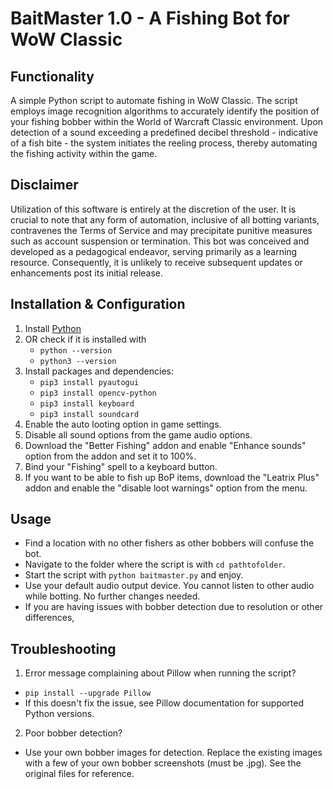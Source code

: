 # BaitMaster 1.0 - A Fishing Bot for WoW Classic

## Functionality
A simple Python script to automate fishing in WoW Classic. The script employs image recognition algorithms to accurately identify the position of your fishing bobber within the World of Warcraft Classic environment. Upon detection of a sound exceeding a predefined decibel threshold - indicative of a fish bite - the system initiates the reeling process, thereby automating the fishing activity within the game.

## Disclaimer
Utilization of this software is entirely at the discretion of the user. It is crucial to note that any form of automation, inclusive of all botting variants, contravenes the Terms of Service and may precipitate punitive measures such as account suspension or termination. This bot was conceived and developed as a pedagogical endeavor, serving primarily as a learning resource. Consequently, it is unlikely to receive subsequent updates or enhancements post its initial release.

## Installation & Configuration
1. Install [Python](https://www.python.org)
2. OR check if it is installed with
    - `python --version`
    - `python3 --version`
2. Install packages and dependencies:
    - `pip3 install pyautogui`
    - `pip3 install opencv-python`
    - `pip3 install keyboard`
    - `pip3 install soundcard`
3. Enable the auto looting option in game settings.
4. Disable all sound options from the game audio options.
5. Download the "Better Fishing" addon and enable "Enhance sounds" option from the addon and set it to 100%.
6. Bind your "Fishing" spell to a keyboard button.
7. If you want to be able to fish up BoP items, download the "Leatrix Plus" addon and enable the "disable loot warnings" option from the menu.

## Usage
- Find a location with no other fishers as other bobbers will confuse the bot.
- Navigate to the folder where the script is with `cd pathtofolder`.
- Start the script with `python baitmaster.py` and enjoy.
- Use your default audio output device. You cannot listen to other audio while botting. No further changes needed.
- If you are having issues with bobber detection due to resolution or other differences, 

## Troubleshooting
1. Error message complaining about Pillow when running the script?
- `pip install --upgrade Pillow`
- If this doesn't fix the issue, see Pillow documentation for supported Python versions.

2. Poor bobber detection?
- Use your own bobber images for detection. Replace the existing images with a few of your own bobber screenshots (must be .jpg). See the original files for reference.
